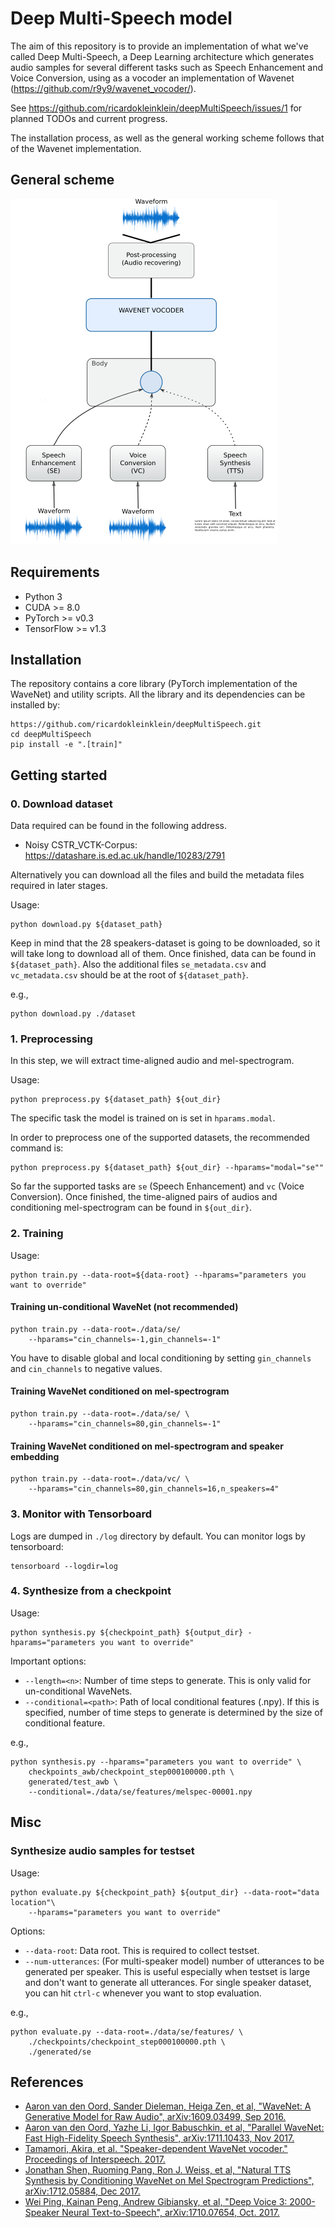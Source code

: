 # Deep Multi-Speech model

The aim of this repository is to provide an implementation of what we've called Deep Multi-Speech, a Deep Learning architecture
which generates audio samples for several different tasks such as Speech Enhancement and Voice Conversion, using as a 
vocoder an implementation of Wavenet (https://github.com/r9y9/wavenet_vocoder/).

See https://github.com/ricardokleinklein/deepMultiSpeech/issues/1 for planned TODOs and current progress.

The installation process, as well as the general working scheme follows that of the Wavenet implementation.

## General scheme

![general diagram](images/diagram.png)

## Requirements

- Python 3
- CUDA >= 8.0
- PyTorch >= v0.3
- TensorFlow >= v1.3

## Installation

The repository contains a core library (PyTorch implementation of the WaveNet) and utility scripts. All the library and its dependencies can be installed by:

```
https://github.com/ricardokleinklein/deepMultiSpeech.git
cd deepMultiSpeech
pip install -e ".[train]"
```

## Getting started

### 0. Download dataset

Data required can be found in the following address.
- Noisy CSTR_VCTK-Corpus: https://datashare.is.ed.ac.uk/handle/10283/2791

Alternatively you can download all the files and build the metadata files
required in later stages.

Usage:
```
python download.py ${dataset_path}
```

Keep in mind that the 28 speakers-dataset is going to be downloaded, so it will take long to download all of them. Once finished, data can be found in `${dataset_path}`. Also the additional files `se_metadata.csv` and `vc_metadata.csv` should be at the root of `${dataset_path}`.

e.g.,

```
python download.py ./dataset
```

### 1. Preprocessing

In this step, we will extract time-aligned audio and mel-spectrogram.

Usage:

```
python preprocess.py ${dataset_path} ${out_dir}
```

The specific task the model is trained on is set in `hparams.modal`.

In order to preprocess one of the supported datasets, the recommended command is:

```
python preprocess.py ${dataset_path} ${out_dir} --hparams="modal="se""
```

So far the supported tasks are `se` (Speech Enhancement) and `vc` (Voice Conversion). Once finished, the time-aligned pairs of audios and
conditioning mel-spectrogram can be found in `${out_dir}`.

### 2. Training

Usage:

```
python train.py --data-root=${data-root} --hparams="parameters you want to override"
```


#### Training un-conditional WaveNet (not recommended)

```
python train.py --data-root=./data/se/
    --hparams="cin_channels=-1,gin_channels=-1"
```

You have to disable global and local conditioning by setting `gin_channels` and `cin_channels` to negative values.

#### Training WaveNet conditioned on mel-spectrogram

```
python train.py --data-root=./data/se/ \
    --hparams="cin_channels=80,gin_channels=-1"
```

#### Training WaveNet conditioned on mel-spectrogram and speaker embedding

```
python train.py --data-root=./data/vc/ \
    --hparams="cin_channels=80,gin_channels=16,n_speakers=4"
```

### 3. Monitor with Tensorboard

Logs are dumped in `./log` directory by default. You can monitor logs by tensorboard:

```
tensorboard --logdir=log
```

### 4. Synthesize from a checkpoint

Usage:

```
python synthesis.py ${checkpoint_path} ${output_dir} -hparams="parameters you want to override"
```

Important options:

- `--length=<n>`: Number of time steps to generate. This is only valid for un-conditional WaveNets.
- `--conditional=<path>`: Path of local conditional features (.npy). If this is specified, number of time steps to generate is determined by the size of conditional feature.

e.g.,

```
python synthesis.py --hparams="parameters you want to override" \ 
    checkpoints_awb/checkpoint_step000100000.pth \
    generated/test_awb \
    --conditional=./data/se/features/melspec-00001.npy
```

## Misc

### Synthesize audio samples for testset

Usage:


```
python evaluate.py ${checkpoint_path} ${output_dir} --data-root="data location"\
    --hparams="parameters you want to override"
```

Options:

- `--data-root`: Data root. This is required to collect testset.
- `--num-utterances`: (For multi-speaker model) number of utterances to be generated per speaker. This is useful especially when testset is large and don't want to generate all utterances. For single speaker dataset, you can hit `ctrl-c` whenever you want to stop evaluation.

e.g.,

```
python evaluate.py --data-root=./data/se/features/ \
    ./checkpoints/checkpoint_step000100000.pth \
    ./generated/se
```

## References

- [Aaron van den Oord, Sander Dieleman, Heiga Zen, et al, "WaveNet: A Generative Model for Raw Audio", 	arXiv:1609.03499, Sep 2016.](https://arxiv.org/abs/1609.03499)
- [Aaron van den Oord, Yazhe Li, Igor Babuschkin, et al, "Parallel WaveNet: Fast High-Fidelity Speech Synthesis", 	arXiv:1711.10433, Nov 2017.](https://arxiv.org/abs/1711.10433)
- [Tamamori, Akira, et al. "Speaker-dependent WaveNet vocoder." Proceedings of Interspeech. 2017.](http://www.isca-speech.org/archive/Interspeech_2017/pdfs/0314.PDF)
- [Jonathan Shen, Ruoming Pang, Ron J. Weiss, et al, "Natural TTS Synthesis by Conditioning WaveNet on Mel Spectrogram Predictions", arXiv:1712.05884, Dec 2017.](https://arxiv.org/abs/1712.05884)
- [Wei Ping, Kainan Peng, Andrew Gibiansky, et al, "Deep Voice 3: 2000-Speaker Neural Text-to-Speech", arXiv:1710.07654, Oct. 2017.](https://arxiv.org/abs/1710.07654)
